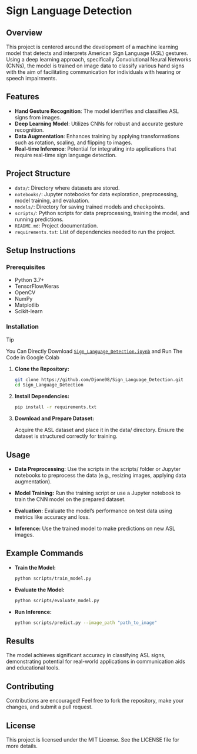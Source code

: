 # Sign Language Detection

## Overview

This project is centered around the development of a machine learning model that detects and interprets American Sign Language (ASL) gestures. Using a deep learning approach, specifically Convolutional Neural Networks (CNNs), the model is trained on image data to classify various hand signs with the aim of facilitating communication for individuals with hearing or speech impairments.

## Features

- **Hand Gesture Recognition**: The model identifies and classifies ASL signs from images.
- **Deep Learning Model**: Utilizes CNNs for robust and accurate gesture recognition.
- **Data Augmentation**: Enhances training by applying transformations such as rotation, scaling, and flipping to images.
- **Real-time Inference**: Potential for integrating into applications that require real-time sign language detection.

## Project Structure

- `data/`: Directory where datasets are stored.
- `notebooks/`: Jupyter notebooks for data exploration, preprocessing, model training, and evaluation.
- `models/`: Directory for saving trained models and checkpoints.
- `scripts/`: Python scripts for data preprocessing, training the model, and running predictions.
- `README.md`: Project documentation.
- `requirements.txt`: List of dependencies needed to run the project.

## Setup Instructions

### Prerequisites

- Python 3.7+
- TensorFlow/Keras
- OpenCV
- NumPy
- Matplotlib
- Scikit-learn

### Installation
>[!TIP]
You Can Directly Download [`Sign_Language_Detection.ipynb`](https://github.com/Djone08/Sign_Language_Detection/blob/main/Sign_Language_Detection.ipynb) and Run The Code in Google Colab

1. **Clone the Repository:**
   ```bash
   git clone https://github.com/Djone08/Sign_Language_Detection.git
   cd Sign_Language_Detection
   ```
 2. **Install Dependencies:**
    ```bash
    pip install -r requirements.txt
    ```
 3. **Download and Prepare Dataset:**

    Acquire the ASL dataset and place it in the data/ directory. Ensure the dataset is structured correctly for training.

## Usage

 - **Data Preprocessing:** Use the scripts in the scripts/ folder or Jupyter notebooks to preprocess the data (e.g., resizing images, applying data augmentation).

 - **Model Training:** Run the training script or use a Jupyter notebook to train the CNN model on the prepared dataset.

 - **Evaluation:** Evaluate the model’s performance on test data using metrics like accuracy and loss.

 - **Inference:** Use the trained model to make predictions on new ASL images.

## Example Commands

 - **Train the Model:**
   ```bash
   python scripts/train_model.py
   ```
 - **Evaluate the Model:**
   ```bash
   python scripts/evaluate_model.py
   ```
 - **Run Inference:**
   ```bash
   python scripts/predict.py --image_path "path_to_image"
   ```

## Results

The model achieves significant accuracy in classifying ASL signs, demonstrating potential for real-world applications in communication aids and educational tools.

## Contributing

Contributions are encouraged! Feel free to fork the repository, make your changes, and submit a pull request.

## License

This project is licensed under the MIT License. See the LICENSE file for more details.
